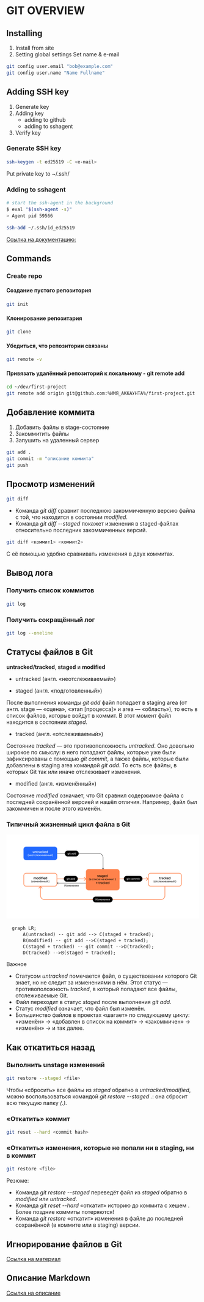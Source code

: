 # GIT OVERVIEW

## Installing
1. Install from site
2. Setting global settings
Set name & e-mail

```bash
git config user.email "bob@example.com"
git config user.name "Name Fullname"
```

## Adding SSH key

1. Generate key
2. Adding key
	- adding to github
	- adding to sshagent
3. Verify key

### Generate SSH key

```bash
ssh-keygen -t ed25519 -C <e-mail>
```

Put private key to
~/.ssh/


### Adding to sshagent

```bash
# start the ssh-agent in the background
$ eval "$(ssh-agent -s)"
> Agent pid 59566
```

```bash
ssh-add ~/.ssh/id_ed25519
```

[Ссылка на документацию:](https://docs.github.com/ru/authentication/connecting-to-github-with-ssh/generating-a-new-ssh-key-and-adding-it-to-the-ssh-agent)

## Commands



### Create repo

#### Создание пустого репозитория
```bash
git init
```

#### Клонирование репозитария

```bash
git clone
```

#### Убедиться, что репозитории связаны

```bash
git remote -v
```

#### Привязать удалённый репозиторий к локальному - git remote add

```bash
cd ~/dev/first-project
git remote add origin git@github.com:%ИМЯ_АККАУНТА%/first-project.git
```

## Добавление коммита
1. Добавить файлы в stage-состояние
2. Закоммитить файлы
3. Запушить на удаленный сервер

```bash
git add .
git commit -m "описание коммита"
git push
```


## Просмотр изменений

```bash
git diff
```

- Команда *git diff* сравнит последнюю закоммиченную версию файла с той, что находится в состоянии *modified*.
- Команда *git diff --staged* покажет изменения в staged-файлах относительно последних закоммиченных версий.

```bash
git diff <коммит1> <коммит2>
```
С её помощью удобно сравнивать изменения в двух коммитах.


## Вывод лога

### Получить список коммитов

```bash
git log
```


### Получить сокращённый лог 

```bash
git log --oneline
```

## Статусы файлов в Git


**untracked/tracked**, **staged** и **modified**

- untracked (англ. «неотслеживаемый»)

- staged (англ. «подготовленный»)

 После выполнения команды *git add* файл попадает в staging area (от англ. stage — «сцена», «этап [процесса]» и area — «область»), то есть в список файлов, которые войдут в коммит. В этот момент файл находится в состоянии *staged*.

- tracked (англ. «отслеживаемый»)

Состояние *tracked* — это противоположность *untracked*. Оно довольно широкое по смыслу: в него попадают файлы, которые уже были зафиксированы с помощью *git commit*, а также файлы, которые были добавлены в staging area командой *git add*. То есть все файлы, в которых Git так или иначе отслеживает изменения.

- modified (англ. «изменённый»)

Состояние *modified* означает, что Git сравнил содержимое файла с последней сохранённой версией и нашёл отличия. Например, файл был закоммичен и после этого изменён.


### Типичный жизненный цикл файла в Git

![Жизненный цикл файла](images/lifecycle-file.png)


```mermaid
  graph LR;
      A(untracked) -- git add --> C(staged + tracked);
      B(modified) -- git add -->C(staged + tracked);
      C(staged + tracked) -- git commit -->D(tracked);
      D(tracked) -->B(staged + tracked);
```


Важное

- Статусом *untracked* помечается файл, о существовании которого Git знает, но не следит за изменениями в нём. Этот статус — противоположность *tracked*, в который попадают все файлы, отслеживаемые Git.
- Файл переходит в статус *staged* после выполнения *git add*.
- Статус *modified* означает, что файл был изменён.
- Большинство файлов в проектах «шагает» по следующему циклу: «изменён» → «добавлен в список на коммит» → «закоммичен» → «изменён» → и так далее.



## Как откатиться назад

### Выполнить unstage изменений

```bash
git restore --staged <file>
```

Чтобы «сбросить» все файлы из *staged* обратно в *untracked/modified*, можно воспользоваться командой *git restore --staged .*: она сбросит всю текущую папку *(.)*.

### «Откатить» коммит

```bash
git reset --hard <commit hash>
```

### «Откатить» изменения, которые не попали ни в staging, ни в коммит

```bash
git restore <file>
```

Резюме:

- Команда *git restore --staged <file>* переведёт файл из *staged* обратно в *modified* или *untracked*.
- Команда *git reset --hard <commit hash>* «откатит» историю до коммита с хешем *<hash>*. Более поздние коммиты потеряются!
- Команда *git restore <file>* «откатит» изменения в файле до последней сохранённой (в коммите или в staging) версии.


## Игнорирование файлов в Git

[Ссылка на материал](/ignoring.md)



## Описание Markdown

[Ссылка на описание](/markdown.md)
